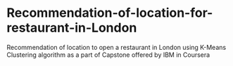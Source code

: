 # Recommendation-of-location-for-restaurant-in-London
Recommendation of location to open a restaurant in London using K-Means Clustering algorithm as a part of Capstone offered by IBM in Coursera
